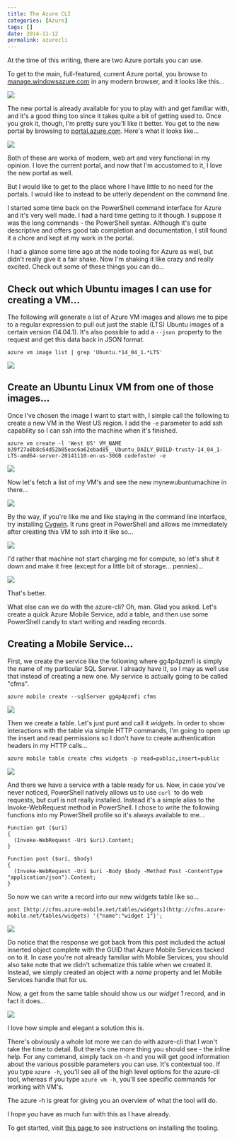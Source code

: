 ```yaml
---
title: The Azure CLI
categories: [Azure]
tags: []
date: 2014-11-12
permalink: azurecli
---
```


At the time of this writing, there are two Azure portals you can use.

To get to the main, full-featured, current Azure portal, you browse to [manage.windowsazure.com](http://manage.windowsazure.com) in any modern browser, and it looks like this...

![](/files/azurecli_01.png)

The new portal is already available for you to play with and get familiar with, and it&#39;s a good thing too since it takes quite a bit of getting used to. Once you grok it, though, I&#39;m pretty sure you&#39;ll like it better. You get to the new portal by browsing to [portal.azure.com](http://portal.azure.com). Here&#39;s what it looks like...

![](/files/azurecli_02.png)

Both of these are works of modern, web art and very functional in my opinion. I love the current portal, and now that I&#39;m accustomed to it, I love the new portal as well.

But I would like to get to the place where I have little to no need for the portals. I would like to instead to be utterly dependent on the command line.

I started some time back on the PowerShell command interface for Azure and it&#39;s very well made. I had a hard time getting to it though. I suppose it was the long commands - the PowerShell syntax. Although it&#39;s quite descriptive and offers good tab completion and documentation, I still found it a chore and kept at my work in the portal.

I had a glance some time ago at the node tooling for Azure as well, but didn&#39;t really give it a fair shake. Now I&#39;m shaking it like crazy and really excited. Check out some of these things you can do...

## Check out which Ubuntu images I can use for creating a VM...

The following will generate a list of Azure VM images and allows me to pipe to a regular expression to pull out just the stable (LTS) Ubuntu images of a certain version (14.04.1). It&#39;s also possible to add a `--json `property to the request and get this data back in JSON format.

```
azure vm image list | grep 'Ubuntu.*14_04_1.*LTS'
```

![](/files/azurecli_03.png)

## Create an Ubuntu Linux VM from one of those images...

Once I&#39;ve chosen the image I want to start with, I simple call the following to create a new VM in the West US region. I add the `-e` parameter to add ssh capability so I can ssh into the machine when it&#39;s finished.

```
azure vm create -l 'West US' VM_NAME b39f27a8b8c64d52b05eac6a62ebad85__Ubuntu_DAILY_BUILD-trusty-14_04_1-LTS-amd64-server-20141110-en-us-30GB codefoster -e
```

![](/files/azurecli_04.png)

Now let&#39;s fetch a list of my VM&#39;s and see the new mynewubuntumachine in there...

![](/files/azurecli_05.png)

By the way, if you&#39;re like me and like staying in the command line interface, try installing [Cygwin](http://cygwin.com/). It runs great in PowerShell and allows me immediately after creating this VM to ssh into it like so...

![](/files/azurecli_06.png)

I&#39;d rather that machine not start charging me for compute, so let&#39;s shut it down and make it free (except for a little bit of storage... pennies)...

![](/files/azurecli_07.png)

That&#39;s better.

What else can we do with the azure-cli? Oh, man. Glad you asked. Let&#39;s create a quick Azure Mobile Service, add a table, and then use some PowerShell candy to start writing and reading records.

## Creating a Mobile Service...

First, we create the service like the following where gg4p4pzmfi is simply the name of my particular SQL Server. I already have it, so I may as well use that instead of creating a new one. My service is actually going to be called &quot;cfms&quot;.

```
azure mobile create --sqlServer gg4p4pzmfi cfms
```

![](/files/azurecli_08.png)

Then we create a table. Let&#39;s just punt and call it _widgets_. In order to show interactions with the table via simple HTTP commands, I&#39;m going to open up the insert and read permissions so I don&#39;t have to create authentication headers in my HTTP calls...

```
azure mobile table create cfms widgets -p read=public,insert=public
```

![](/files/azurecli_09.png)

And there we have a service with a table ready for us. Now, in case you&#39;ve never noticed, PowerShell natively allows us to use `curl `to do web requests, but curl is not really installed. Instead it&#39;s a simple alias to the Invoke-WebRequest method in PowerShell. I chose to write the following functions into my PowerShell profile so it&#39;s always available to me...

```
Function get ($uri)
{
  (Invoke-WebRequest -Uri $uri).Content;
}

Function post ($uri, $body)
{
  (Invoke-WebRequest -Uri $uri -Body $body -Method Post -ContentType "application/json").Content;
}
```

So now we can write a record into our new widgets table like so...

```
post [http://cfms.azure-mobile.net/tables/widgets](http://cfms.azure-mobile.net/tables/widgets) '{"name":"widget 1"}';
```

![](/files/azurecli_10.png)

Do notice that the response we got back from this post included the actual inserted object complete with the GUID that Azure Mobile Services tacked on to it. In case you&#39;re not already familiar with Mobile Services, you should also take note that we didn&#39;t schematize this table when we created it. Instead, we simply created an object with a _name_ property and let Mobile Services handle that for us.

Now, a get from the same table should show us our _widget 1_ record, and in fact it does...

![](/files/azurecli_11.png)

I love how simple and elegant a solution this is.

There&#39;s obviously a whole lot more we can do with azure-cli that I won&#39;t take the time to detail. But there&#39;s one more thing you should see - the inline help. For any command, simply tack on -h and you will get good information about the various possible parameters you can use. It&#39;s contextual too. If you type `azure -h`, you&#39;ll see all of the high level options for the azure-cli tool, whereas if you type `azure vm -h`, you&#39;ll see specific commands for working with VM&#39;s.

The azure -h is great for giving you an overview of what the tool will do.

I hope you have as much fun with this as I have already.

To get started, visit [this page ](http://azure.microsoft.com/en-us/documentation/articles/xplat-cli/)to see instructions on installing the tooling.